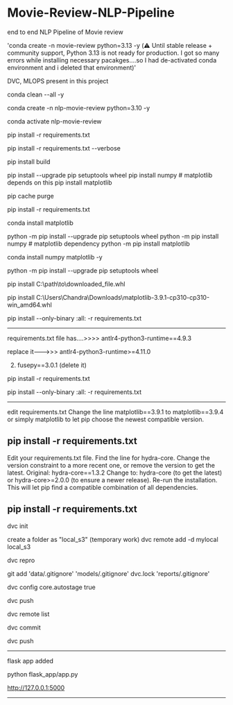 # Movie-Review-NLP-Pipeline
end to end NLP Pipeline of Movie review

 'conda create -n movie-review python=3.13 -y (⚠️ Until stable release + community support, Python 3.13 is not ready for production. I got so many errors while installing necessary pacakges....so I had de-activated conda environment and i deleted that environment)'

DVC, MLOPS present in this project


conda clean --all -y  

conda create -n nlp-movie-review python=3.10 -y

conda activate nlp-movie-review

pip install -r requirements.txt

pip install -r requirements.txt --verbose


pip install build

pip install --upgrade pip setuptools wheel
pip install numpy  # matplotlib depends on this
pip install matplotlib


pip cache purge

pip install -r requirements.txt

conda install matplotlib

python -m pip install --upgrade pip setuptools wheel
python -m pip install numpy  # matplotlib dependency
python -m pip install matplotlib

conda install numpy matplotlib -y

python -m pip install --upgrade pip setuptools wheel


pip install C:\path\to\downloaded_file.whl


pip install C:\Users\Chandra\Downloads\matplotlib-3.9.1-cp310-cp310-win_amd64.whl

<!-- cd C:\Users\Chandra\Downloads

pip install matplotlib-3.9.1-cp310-cp310-win_amd64.whl -->

pip install --only-binary :all: -r requirements.txt

---
requirements.txt file has....>>>>   antlr4-python3-runtime==4.9.3

replace it--->>>    antlr4-python3-runtime>=4.11.0

2) fusepy==3.0.1 (delete it)


pip install -r requirements.txt


pip install --only-binary :all: -r requirements.txt

---
edit requirements.txt 
Change the line matplotlib==3.9.1 to matplotlib==3.9.4 or simply matplotlib to let pip choose the newest compatible version.

pip install -r requirements.txt
----
Edit your requirements.txt file. Find the line for hydra-core.
Change the version constraint to a more recent one, or remove the version to get the latest.
Original: hydra-core==1.3.2
Change to: hydra-core (to get the latest) or hydra-core>=2.0.0 (to ensure a newer release).
Re-run the installation. This will let pip find a compatible combination of all dependencies.

pip install -r requirements.txt
---

dvc init

create a folder as "local_s3" (temporary work)
dvc remote add -d mylocal local_s3

dvc repro

git add 'data/.gitignore' 'models/.gitignore' dvc.lock 'reports/.gitignore'

dvc config core.autostage true

dvc push

dvc remote list


dvc commit

dvc push

---
flask app added

python flask_app/app.py

http://127.0.0.1:5000

---


